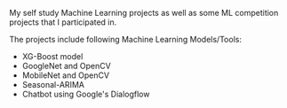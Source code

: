 My self study Machine Learning projects as well as some ML competition projects that I participated in.

The projects include following Machine Learning Models/Tools:
* XG-Boost model
* GoogleNet and OpenCV
* MobileNet and OpenCV
* Seasonal-ARIMA
* Chatbot using Google's Dialogflow
